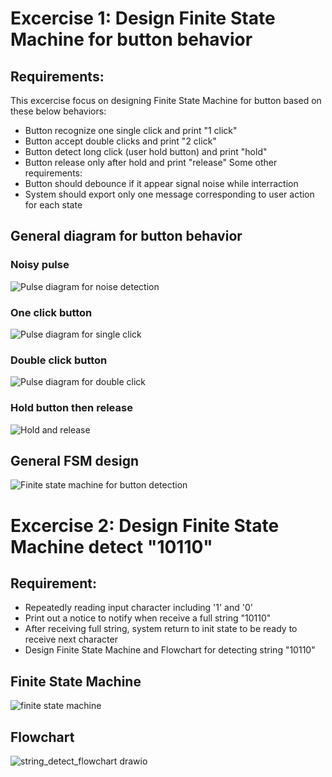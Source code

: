 # Excercise 1: Design Finite State Machine for button behavior
## Requirements: 
This excercise focus on designing Finite State Machine for button based on these below behaviors:
- Button recognize one single click and print "1 click"
- Button accept double clicks and print "2 click"
- Button detect long click (user hold button) and print "hold"
- Button release only after hold and print "release"
Some other requirements:
- Button should debounce if it appear signal noise while interraction
- System should export only one message corresponding to user action for each state
## General diagram for button behavior
### Noisy pulse
![Pulse diagram for noise detection](https://github.com/PDucMinh/CCpp-Advance/assets/98310838/7d16d1aa-f577-44a2-b479-1672e97bc12c)

### One click button
![Pulse diagram for single click](https://github.com/PDucMinh/CCpp-Advance/assets/98310838/ee96d639-ef4a-4632-a1dd-8a5683bc497f)

### Double click button
![Pulse diagram for double click](https://github.com/PDucMinh/CCpp-Advance/assets/98310838/2661f53e-c8b6-44dc-bba4-38004cb79f05)


### Hold button then release
![Hold and release](https://github.com/PDucMinh/CCpp-Advance/assets/98310838/c9bca229-7c7c-4ff1-b1a5-e51c6a21f590)

## General FSM design
![Finite state machine for button detection](https://www.plantuml.com/plantuml/png/XPB1ReGm34Jl_WfhpqK2LxrK5Lgff_v3BmWYWHe28icXVz-rWpU8fjtRQDuOUu2h3zqMucnXd0Q3Pbx3Dmx6zzkqXcbn0BT0C7Zv6AovOEUHnTrqKn2JXPeDzdRglyH_PzKeeKHyHgHeNEmWDWirDsDDvzFQNIloux85Z4uUY8r4V6pAc7PC07mzLd6jMXJvYlNkjLBYPZG0egf3HfqSma-70T_mkPvzfgblvctYa7o9-CYyrlcNcWDthWiqqFuEy1lI3SN0-GXT0ZuU0iI1fzH1i59joApDx7ZyFsDr7jFUj8_I7xtfKMzwr9jEjKwzUP8J-XFnccpgS_dzb3RbebJ-nfcNYYeijqmKz33zv-1gt11d-mC0)

# Excercise 2: Design Finite State Machine detect "10110"

## Requirement:
- Repeatedly reading input character including '1' and '0'
- Print out a notice to notify when receive a full string "10110" 
- After receiving full string, system return to init state to be ready to receive next character
- Design Finite State Machine and Flowchart for detecting string "10110"

## Finite State Machine

![finite state machine](https://github.com/BourneJH/string_detect_flowchart/assets/127610077/a48dcac7-d0d6-4135-8b47-77bb6b87c9b3)

## Flowchart
![string_detect_flowchart drawio](https://github.com/BourneJH/string_detect_flowchart/assets/127610077/faa8b3fe-1b1a-4a9d-b642-56d86e2d179e)
